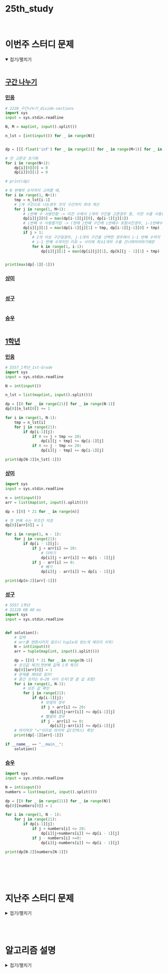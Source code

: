 # 25th_study

<br/>

# 이번주 스터디 문제

<details markdown="1" open>
<summary>접기/펼치기</summary>

<br/>

## [구간 나누기](https://www.acmicpc.net/problem/2228)

### [민웅](./구간%20나누기/민웅.py)

```py
# 2228_구간나누기_divide-sections
import sys
input = sys.stdin.readline

N, M = map(int, input().split())

n_lst = [int(input()) for _ in range(N)]


dp = [[[-float('inf') for _ in range(2)] for _ in range(M+1)] for _ in range(N+1)]

# 안 고른곳 초기화
for i in range(N+1):
    dp[i][0][0] = 0
    dp[i][0][1] = 0

# print(dp)

# N 번째의 숫자까지 고려할 때,
for i in range(1, N+1):
    tmp = n_lst[i-1]
    # j개 구간으로 나눈경우 각각 구간까지 최대 계산
    for j in range(1, M+1):
        # i번째 수 사용안함 -> 이전 수에서 j개의 구간을 고른경우 중, 이전 수를 사용한경우와 사용하지않은경우중 더 큰값
        dp[i][j][0] = max(dp[i-1][j][0], dp[i-1][j][1])
        # i번째 수 사용할거임 -> (현재 j번째 구간에 i번째수 포함시킨경우, i-1번째수에서 이전구간끝내고, 이번수를 새로운구간 시작으로 하는경우)
        dp[i][j][1] = max(dp[i-1][j][1] + tmp, dp[i-1][j-1][0] + tmp)
        if j > 1:
            # 2개 이상 구간일경우, j-1개의 구간을 선택한 경우에서 i-1 번째 수까지 중 최대값+현재 수로 j개의 구간을 선택한 배열을 갱신
            # i-1 번째 수까지인 이유 = 사이에 최소1개의 수를 건너뛰어야하기때문
            for k in range(1, i-1):
                dp[i][j][1] = max(dp[i][j][1], dp[k][j - 1][1] + tmp)


print(max(dp[-1][-1]))

```

### [상미](./구간%20나누기/상미.py)

```py

```

### [성구](./구간%20나누기/성구.py)

```py

```

### [승우](./구간%20나누기/승우.py)

```py


```

## [1학년](https://www.acmicpc.net/problem/5557)

### [민웅](./1학년/민웅.py)

```py
# 5557_1학년_1st-Grade
import sys
input = sys.stdin.readline

N = int(input())

n_lst = list(map(int, input().split()))

dp = [[0 for _ in range(21)] for _ in range(N-1)]
dp[0][n_lst[0]] += 1

for i in range(1, N-1):
    tmp = n_lst[i]
    for j in range(21):
        if dp[i-1][j]:
            if 0 <= j + tmp <= 20:
                dp[i][j + tmp] += dp[i-1][j]
            if 0 <= j - tmp <= 20:
                dp[i][j - tmp] += dp[i-1][j]

print(dp[N-2][n_lst[-1]])
```

### [상미](./1학년/상미.py)

```py
import sys
input = sys.stdin.readline

n = int(input())
arr = list(map(int, input().split()))

dp = [[0] * 21 for _ in range(n)]

# 첫 번째 수는 무조건 저장
dp[0][arr[0]] = 1

for i in range(1, n - 1):
    for j in range(21):
        if dp[i - 1][j]:
            if j + arr[i] <= 20:
                # 더하기
                dp[i][j + arr[i]] += dp[i - 1][j]
            if j - arr[i] >= 0:
                # 빼기
                dp[i][j - arr[i]] += dp[i - 1][j]

print(dp[n-2][arr[-1]])
```

### [성구](./1학년/성구.py)

```py
# 5557 1학년
# 31120 KB 40 ms
import sys
input = sys.stdin.readline


def solution():
    # 입력
    # arr를 변환시키지 않으니 tuple로 받는게 메모리 이득!
    N = int(input())
    arr = tuple(map(int, input().split()))

    dp = [[0] * 21 for _ in range(N-1)]
    # 초깃값 체크(첫번째 값에 1개 체크)
    dp[0][arr[0]] = 1
    # 문제를 제대로 읽자!
    # 중간 숫자는 0~20 사이 숫자(양 끝 값 포함)
    for i in range(1, N-1):
        # 모든 값 확인
        for j in range(21):
            if dp[i-1][j]:
                # 덧셈의 경우
                if j + arr[i] <= 20:
                    dp[i][j+arr[i]] += dp[i-1][j]
                # 뺄셈의 경우
                if j - arr[i] >= 0:
                    dp[i][j-arr[i]] += dp[i-1][j]
    # 마지막은 "="이므로 마지막 값(인덱스) 확인
    print(dp[-1][arr[-1]])

if __name__ == "__main__":
    solution()
```

### [승우](./1학년/승우.py)

```py
import sys
input = sys.stdin.readline

N = int(input())
numbers = list(map(int, input().split()))

dp = [[0 for _ in range(21)] for _ in range(N)]
dp[0][numbers[0]] = 1

for i in range(1, N - 1):
    for j in range(21):
        if dp[i-1][j]:
            if j + numbers[i] <= 20:
                dp[i][j+numbers[i]] += dp[i - 1][j]
            if j - numbers[i] >=0:
                dp[i][j-numbers[i]] += dp[i - 1][j]

print(dp[N-2][numbers[N-1]])

```

<br/>

</details>

<br/><br/>

# 지난주 스터디 문제

<details markdown="1">
<summary>접기/펼치기</summary>

## [동전의 개수](https://www.codetree.ai/problems/number-of-coins/description)

### [민웅](./동전의%20개수/민웅.py)

```py
import sys
input = sys.stdin.readline

N, K = map(int, input().split())

coins = []

for _ in range(N):
    coins.append(int(input()))

ans = 0
cnt = 0
for i in range(N-1, -1, -1):
    tmp = coins[i]
    while True:
        if ans + tmp > K:
            break
        ans += tmp
        cnt += 1

print(cnt)
```

### [상미](./동전의%20개수/상미.py)

```py

```

### [성구](./동전의%20개수/성구.py)

```py
# 동전의 개수
# 108ms 24MB
import sys
input = sys.stdin.readline

# 입력
N, K = map(int, input().split())
coins = [int(input()) for _ in range(N)]

# settings
i = N-1     # 오름차순 입력이므로 역순 탐색
ans = 0

while K>0 and i>=0:
    coin = coins[i]
    # 코인 개수 체크
    ans += K // coin
    # 나머지 잔돈 체크
    K %= coin
    i-=1

print(ans)
```

### [승우](./동전의%20개수/승우.py)

```py


```

## [곰돌이의 모험](https://www.codetree.ai/problems/adventure-of-teddy-bear/description)

### [민웅](./곰돌이의%20모험/민웅.py)

```py
import sys
from itertools import product

input = sys.stdin.readline
dxy = [(0, 1), (0, -1), (1, 0), (-1, 0)]


def bt(loc, score, V, time):
    global ans
    if time == 3:
        if score > ans:
            ans = score
        return

    tmp_loc = [[] for _ in range(len(loc))]
    for i in range(len(loc)):
        x, y = loc[i]

        for d in dxy:
            nx = x + d[0]
            ny = y + d[1]

            if 0 <= nx <= N - 1 and 0 <= ny <= N - 1:
                if field[nx][ny] != -1:
                    tmp_loc[i].append([nx, ny])
    idx_check = []

    for i in range(len(loc)):
        if tmp_loc[i]:
            idx_check.append(i)
    idx_cnt = len(idx_check)
    if idx_cnt == 3:
        prod = product(tmp_loc[idx_check[0]], tmp_loc[idx_check[1]], tmp_loc[idx_check[2]])
    elif idx_cnt == 2:
        prod = product(tmp_loc[idx_check[0]], tmp_loc[idx_check[1]])
    elif idx_cnt == 1:
        prod = product(tmp_loc[idx_check[0]])
    else:
        return

    for value in prod:
        new_V = [[V[i][j] for j in range(N)] for i in range(N)]
        new_score = score
        for x, y in value:
            if not new_V[x][y]:
                new_V[x][y] = 1
                new_score += field[x][y]
        bt(value, new_score, new_V, time + 1)


N, M = map(int, input().split())

field = [list(map(int, input().split())) for _ in range(N)]
visited = [[0] * N for _ in range(N)]
my_loc = []
point = 0

for _ in range(M + 1):
    x, y = map(int, input().split())
    my_loc.append([x - 1, y - 1])
    point += field[x - 1][y - 1]
    visited[x - 1][y - 1] = 1

ans = point
bt(my_loc, point, visited, 0)

print(ans)
```

### [상미](./곰돌이의%20모험/상미.py)

```py

```

### [성구](./곰돌이의%20모험/성구.py)

```py
# 226ms 26MB
import sys
input = sys.stdin.readline

# 입력
N, M = map(int, input().split())
field = [[-1] * (N+1)]+[[-1] + list(map(int, input().split())) for _ in range(N)]
start = [0] * (M+1) # 시작 지점 점수 체크
teams = []
for i in range(M+1):
    team = tuple(map(int, input().split()))
    start[i] = field[team[0]][team[1]]
    field[team[0]][team[1]] = 0
    teams.append(team)

# 최대 점수, 초기값은 시작점 모두 더하기
limit = sum(start)
maxpoint = limit

def dfs(s:int, erazed:set, prev:int) -> None:
    global maxpoint

    if s > M:
        # 모두 체크했으면 최댓값 체크
        maxpoint = max(maxpoint, prev)
        return

    # 시작지점
    si, sj = teams[s]

    # 시작지점 체크

    stack = [(0, si, sj, start[s]+prev, set([(si, sj)]))]

    # 돌아다닐 필드 생성
    fields = [-1] * (N+1)
    for i in range(N+1):
        fields[i] = field[i].copy()

    # 몬스터 잡은 곳 체크
    for y, x in tuple(erazed):
        fields[y][x] = 0

    while stack:
        cnt, i, j, point, eraz = stack.pop()
        # 3시간 뒤 체크
        if cnt == 3:
            # 다음 사람 체크
            dfs(s+1, eraz, point)
            continue
        # 갈 수 있는 방향 모두 체크
        for di, dj in [(-1,0), (1,0) , (0,1), (0,-1), (0,0)]:
            ni, nj = di+i, dj+j
            if 0 < ni < N+1 and 0 < nj < N+1 and fields[ni][nj] >=0:
                # 움직였을 땐, 이동 경로 체크 및 점수 덧셈
                if (ni,nj) not in eraz:
                    e = eraz.copy()
                    e.add((ni,nj))
                    stack.append((cnt+1, ni, nj, point+fields[ni][nj], e))
                # 가만히 있었을 땐, 시간만 체크
                elif (i == ni and j == nj):
                    stack.append((cnt+1, ni, nj, point, eraz))
    return

dfs(0, set(), 0)

print(maxpoint)
```

### [승우](./곰돌이의%20모험/승우.py)

```py


```

</details>

<br/><br/>

# 알고리즘 설명

<details markdown="1">
<summary>접기/펼치기</summary>
![image](https://github.com/AlgoAlgo-ssafy-seoul-9th/25th_study/assets/102012985/4093d093-e9fb-49f5-885b-8fb00553c689)


</details>
